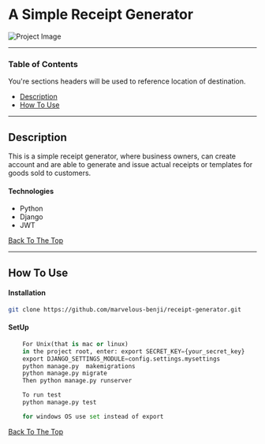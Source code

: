 # A Simple Receipt Generator

![Project Image](https://img.shields.io/badge/python-DRF-blue)


---

### Table of Contents
You're sections headers will be used to reference location of destination.

- [Description](#description)
- [How To Use](#how-to-use)

---

## Description

This is a simple receipt generator, where business owners,
can create account and are able to generate and issue actual receipts
or templates for goods sold to customers.

#### Technologies

- Python
- Django
- JWT

[Back To The Top](#read-me-template)

---

## How To Use

#### Installation
```bash
git clone https://github.com/marvelous-benji/receipt-generator.git
```


#### SetUp

```python
    For Unix(that is mac or linux)
    in the project root, enter: export SECRET_KEY={your_secret_key}
    export DJANGO_SETTINGS_MODULE=config.settings.mysettings
    python manage.py  makemigrations         
    python manage.py migrate
    Then python manage.py runserver

    To run test
    python manage.py test

    for windows OS use set instead of export

```
[Back To The Top](#read-me-template)
